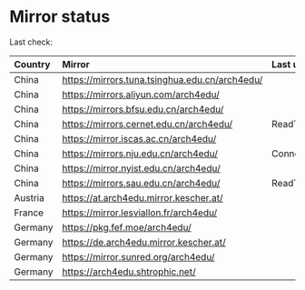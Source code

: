 <script src="./time.js"></script>
# Mirror status
Last check: <script type="text/javascript">localize(1749745947.5114424);</script>

|Country|Mirror|Last update|
|:------|:-----|:----------|
|China|https://mirrors.tuna.tsinghua.edu.cn/arch4edu/|<script type="text/javascript">localize(1749710890);</script>|
|China|https://mirrors.aliyun.com/arch4edu/|<script type="text/javascript">localize(1749710890);</script>|
|China|https://mirrors.bfsu.edu.cn/arch4edu/|<script type="text/javascript">localize(1749710890);</script>|
|China|https://mirrors.cernet.edu.cn/arch4edu/|ReadTimeout|
|China|https://mirror.iscas.ac.cn/arch4edu/|<script type="text/javascript">localize(1749710890);</script>|
|China|https://mirrors.nju.edu.cn/arch4edu/|ConnectionError|
|China|https://mirror.nyist.edu.cn/arch4edu/|<script type="text/javascript">localize(1749710890);</script>|
|China|https://mirrors.sau.edu.cn/arch4edu/|ReadTimeout|
|Austria|https://at.arch4edu.mirror.kescher.at/|<script type="text/javascript">localize(1749710890);</script>|
|France|https://mirror.lesviallon.fr/arch4edu/|<script type="text/javascript">localize(1749710890);</script>|
|Germany|https://pkg.fef.moe/arch4edu/|<script type="text/javascript">localize(1749710890);</script>|
|Germany|https://de.arch4edu.mirror.kescher.at/|<script type="text/javascript">localize(1749710890);</script>|
|Germany|https://mirror.sunred.org/arch4edu/|<script type="text/javascript">localize(1749710890);</script>|
|Germany|https://arch4edu.shtrophic.net/|<script type="text/javascript">localize(1749710890);</script>|

<script src="./tablefilter/tablefilter.js"></script>
<script src="./table.js"></script>